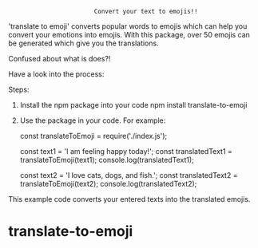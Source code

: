                             Convert your text to emojis!!

'translate to emoji' converts popular words to emojis which can help you convert your emotions into emojis. With this package, over 50 emojis can be generated which give you the translations. 

Confused about what is does?!

Have a look into the process: 

Steps:

1. Install the npm package into your code
    npm install translate-to-emoji

2. Use the package in your code.
    For example:

    const translateToEmoji = require('./index.js');

    const text1 = 'I am feeling happy today!';
    const translatedText1 = translateToEmoji(text1);
    console.log(translatedText1); 


    const text2 = 'I love cats, dogs, and fish.';
    const translatedText2 = translateToEmoji(text2);
    console.log(translatedText2); 

This example code converts your entered texts into the translated emojis.
# translate-to-emoji
